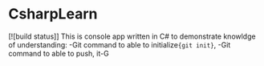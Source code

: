 # CsharpLearn

[![build status]]
This is console app written in C# to demonstrate knowldge of understanding:
-Git command to able to initialize`{git init}`,
-Git command to able to push, 
it-G